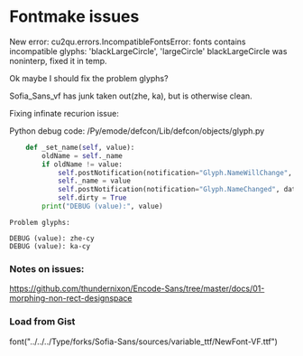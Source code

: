 # Fontmake issues

New error: cu2qu.errors.IncompatibleFontsError: fonts contains incompatible glyphs: 'blackLargeCircle', 'largeCircle'
blackLargeCircle was noninterp, fixed it in temp.

Ok maybe I should fix the problem glyphs?

Sofia_Sans_vf has junk taken out(zhe, ka), but is otherwise clean.

Fixing infinate recurion issue:

Python debug code: /Py/emode/defcon/Lib/defcon/objects/glyph.py
```python
    def _set_name(self, value):
        oldName = self._name
        if oldName != value:
            self.postNotification(notification="Glyph.NameWillChange", data=dict(oldValue=oldName, newValue=value))
            self._name = value
            self.postNotification(notification="Glyph.NameChanged", data=dict(oldValue=oldName, newValue=value))
            self.dirty = True
        print("DEBUG (value):", value)
```

```
Problem glyphs:

DEBUG (value): zhe-cy
DEBUG (value): ka-cy
```

### Notes on issues: 
https://github.com/thundernixon/Encode-Sans/tree/master/docs/01-morphing-non-rect-designspace

### Load from Gist
font("../../../Type/forks/Sofia-Sans/sources/variable_ttf/NewFont-VF.ttf")

